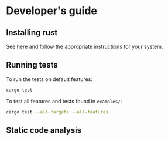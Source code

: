 # Developer's guide

## Installing rust

See [here](https://www.rust-lang.org/tools/install) and follow the appropriate instructions for your system.

## Running tests

To run the tests on default features:

```sh
cargo test
```

To test all features and tests found in `examples/`:

```sh
cargo test --all-targets --all-features
```

## Static code analysis
